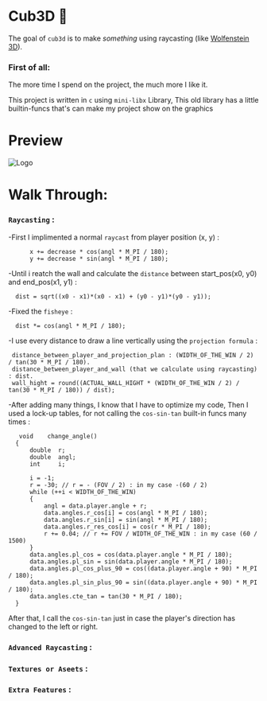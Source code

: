 # Cub3D 👾

The goal of ``cub3d`` is to make *something* using raycasting (like [Wolfenstein 3D](https://fr.wikipedia.org/wiki/Wolfenstein_3D)).

### First of all:
  The more time I spend on the project, the much more I like it.

This project is written in ``c`` using ``mini-libx`` Library, 
This old library has a little builtin-funcs that's can make my project show on the graphics

# Preview
![Logo](https://github.com/ael-bekk/cube3d_advanced_raycasting/blob/main/img_srces/Blank%208%20Grids%20Collage.png)

# Walk Through:

### ``Raycasting`` :
 -First I implimented a normal `raycast` from player position (x, y) :
  ```
        x += decrease * cos(angl * M_PI / 180);
        y += decrease * sin(angl * M_PI / 180);
  ```
 -Until i reatch the wall and calculate the `distance` between start_pos(x0, y0) and end_pos(x1, y1) :
  ```
    dist = sqrt((x0 - x1)*(x0 - x1) + (y0 - y1)*(y0 - y1));
  ```
 -Fixed the `fisheye` :
  ```
    dist *= cos(angl * M_PI / 180);
  ```
 
 -I use every distance to draw a line vertically using the `projection formula` :
 ```
  distance_between_player_and_projection_plan : (WIDTH_OF_THE_WIN / 2) / tan(30 * M_PI / 180).
  distance_between_player_and_wall (that we calculate using raycasting) : dist. 
  wall_hight = round((ACTUAL_WALL_HIGHT * (WIDTH_OF_THE_WIN / 2) / tan(30 * M_PI / 180)) / dist);
 ```

-After adding many things, I know that I have to optimize my code, Then I used a lock-up tables, for not calling the `cos-sin-tan` built-in funcs many times :
  ```
     void    change_angle()
    {
        double  r;
        double  angl;
        int     i;

        i = -1;
        r = -30; // r = - (FOV / 2) : in my case -(60 / 2)
        while (++i < WIDTH_OF_THE_WIN)
        {
            angl = data.player.angle + r;
            data.angles.r_cos[i] = cos(angl * M_PI / 180);
            data.angles.r_sin[i] = sin(angl * M_PI / 180);
            data.angles.r_res_cos[i] = cos(r * M_PI / 180);
            r += 0.04; // r += FOV / WIDTH_OF_THE_WIN : in my case (60 / 1500)
        }
        data.angles.pl_cos = cos(data.player.angle * M_PI / 180);
        data.angles.pl_sin = sin(data.player.angle * M_PI / 180);
        data.angles.pl_cos_plus_90 = cos((data.player.angle + 90) * M_PI / 180);
        data.angles.pl_sin_plus_90 = sin((data.player.angle + 90) * M_PI / 180);
        data.angles.cte_tan = tan(30 * M_PI / 180);
    }
  ```
  After that, I call the `cos-sin-tan` just in case the player's direction has changed to the left or right.

### ``Advanced Raycasting`` :


### ``Textures or Aseets`` :

### ``Extra Features`` :

